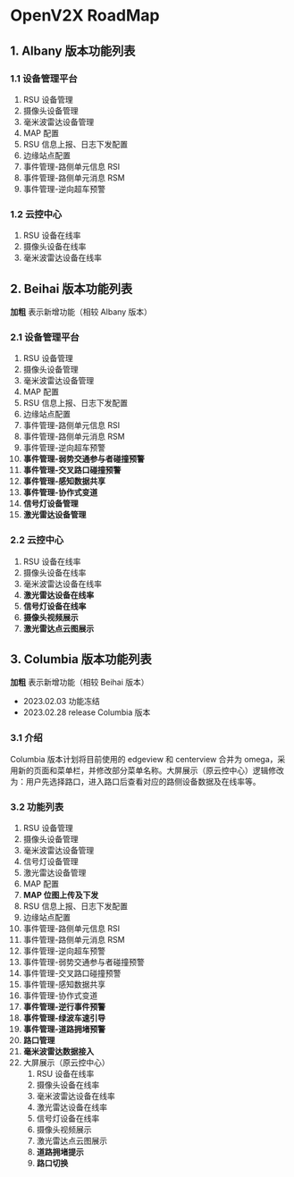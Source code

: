 # OpenV2X RoadMap

## 1. Albany 版本功能列表

### 1.1 设备管理平台

1. RSU 设备管理
2. 摄像头设备管理
3. 毫米波雷达设备管理
4. MAP 配置
5. RSU 信息上报、日志下发配置
6. 边缘站点配置
7. 事件管理-路侧单元信息 RSI
8. 事件管理-路侧单元消息 RSM
9. 事件管理-逆向超车预警

### 1.2 云控中心

1. RSU 设备在线率
2. 摄像头设备在线率
3. 毫米波雷达设备在线率

## 2. Beihai 版本功能列表

**加粗** 表示新增功能（相较 Albany 版本）

### 2.1 设备管理平台

1. RSU 设备管理
2. 摄像头设备管理
3. 毫米波雷达设备管理
4. MAP 配置
5. RSU 信息上报、日志下发配置
6. 边缘站点配置
7. 事件管理-路侧单元信息 RSI
8. 事件管理-路侧单元消息 RSM
9. 事件管理-逆向超车预警
10. **事件管理-弱势交通参与者碰撞预警**
11. **事件管理-交叉路口碰撞预警**
12. **事件管理-感知数据共享**
13. **事件管理-协作式变道**
14. **信号灯设备管理**
15. **激光雷达设备管理**

### 2.2 云控中心

1. RSU 设备在线率
2. 摄像头设备在线率
3. 毫米波雷达设备在线率
4. **激光雷达设备在线率**
5. **信号灯设备在线率**
6. **摄像头视频展示**
7. **激光雷达点云图展示**

## 3. Columbia 版本功能列表

**加粗** 表示新增功能（相较 Beihai 版本）

- 2023.02.03 功能冻结
- 2023.02.28 release Columbia 版本

### 3.1 介绍

Columbia 版本计划将目前使用的 edgeview 和 centerview 合并为
omega，采用新的页面和菜单栏，并修改部分菜单名称。大屏展示（原云控中心）逻辑修改为：用户先选择路口，进入路口后查看对应的路侧设备数据及在线率等。

### 3.2 功能列表

1. RSU 设备管理
2. 摄像头设备管理
3. 毫米波雷达设备管理
4. 信号灯设备管理
5. 激光雷达设备管理
6. MAP 配置
7. **MAP 位图上传及下发**
8. RSU 信息上报、日志下发配置
9. 边缘站点配置
10. 事件管理-路侧单元信息 RSI
11. 事件管理-路侧单元消息 RSM
12. 事件管理-逆向超车预警
13. 事件管理-弱势交通参与者碰撞预警
14. 事件管理-交叉路口碰撞预警
15. 事件管理-感知数据共享
16. 事件管理-协作式变道
17. **事件管理-逆行事件预警**
18. **事件管理-绿波车速引导**
19. **事件管理-道路拥堵预警**
20. **路口管理**
21. **毫米波雷达数据接入**
22. 大屏展示（原云控中心）
    1. RSU 设备在线率
    2. 摄像头设备在线率
    3. 毫米波雷达设备在线率
    4. 激光雷达设备在线率
    5. 信号灯设备在线率
    6. 摄像头视频展示
    7. 激光雷达点云图展示
    8. **道路拥堵提示**
    9. **路口切换**
